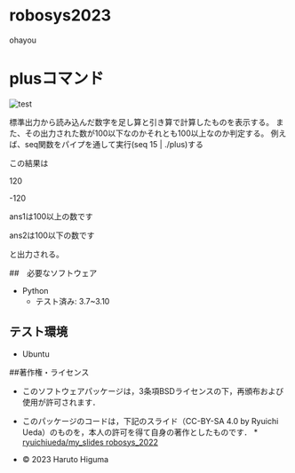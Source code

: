 # robosys2023
ohayou


 
# plusコマンド
![test](https://github.com/higumaharuto/robosys2023/actions/workflows/test.yml/badge.svg)


標準出力から読み込んだ数字を足し算と引き算で計算したものを表示する。
また、その出力された数が100以下なのかそれとも100以上なのか判定する。
例えば、seq関数をパイプを通して実行(seq 15 | ./plus)する

この結果は

120

-120

ans1は100以上の数です

ans2は100以下の数です

と出力される。

##　必要なソフトウェア
* Python
  * テスト済み: 3.7~3.10

## テスト環境
* Ubuntu


##著作権・ライセンス

* このソフトウェアパッケージは，3条項BSDライセンスの下，再頒布および使用が許可されます．

* このパッケージのコードは，下記のスライド（CC-BY-SA 4.0 by Ryuichi Ueda）のものを，本人の許可を得て自身の著作としたものです．
      * [ryuichiueda/my_slides robosys_2022](https://github.com/ryuichiueda/my_slides/tree/master/robosys_2022) 

* © 2023 Haruto Higuma


